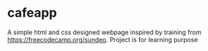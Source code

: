 # cafeapp
A simple html and css designed webpage inspired by training from https://freecodecamp.org/sundeo. Project is for learning purpose
